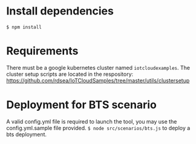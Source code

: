 # Install dependencies
`$ npm install`

# Requirements

There must be a google kubernetes cluster named `iotcloudexamples`. The cluster setup scripts are located in the respository:
https://github.com/rdsea/IoTCloudSamples/tree/master/utils/clustersetup

# Deployment for BTS scenario

A valid config.yml file is required to launch the tool, you may use the config.yml.sample file provided. 
`$ node src/scenarios/bts.js` to deploy a bts deployment.

